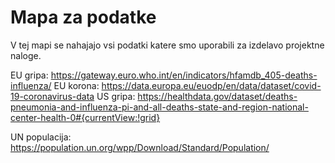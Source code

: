 # Mapa za podatke
V tej mapi se nahajajo vsi podatki katere smo uporabili za izdelavo projektne naloge.

EU gripa: 
https://gateway.euro.who.int/en/indicators/hfamdb_405-deaths-influenza/
EU korona:
https://data.europa.eu/euodp/en/data/dataset/covid-19-coronavirus-data
US gripa:
https://healthdata.gov/dataset/deaths-pneumonia-and-influenza-pi-and-all-deaths-state-and-region-national-center-health-0#{currentView:!grid}

UN populacija:
https://population.un.org/wpp/Download/Standard/Population/
